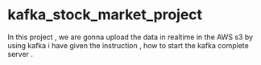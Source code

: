 # kafka_stock_market_project
In this project , we are gonna upload the data in realtime in the AWS s3 by using kafka 
i have given the instruction , how to start the kafka complete server .
